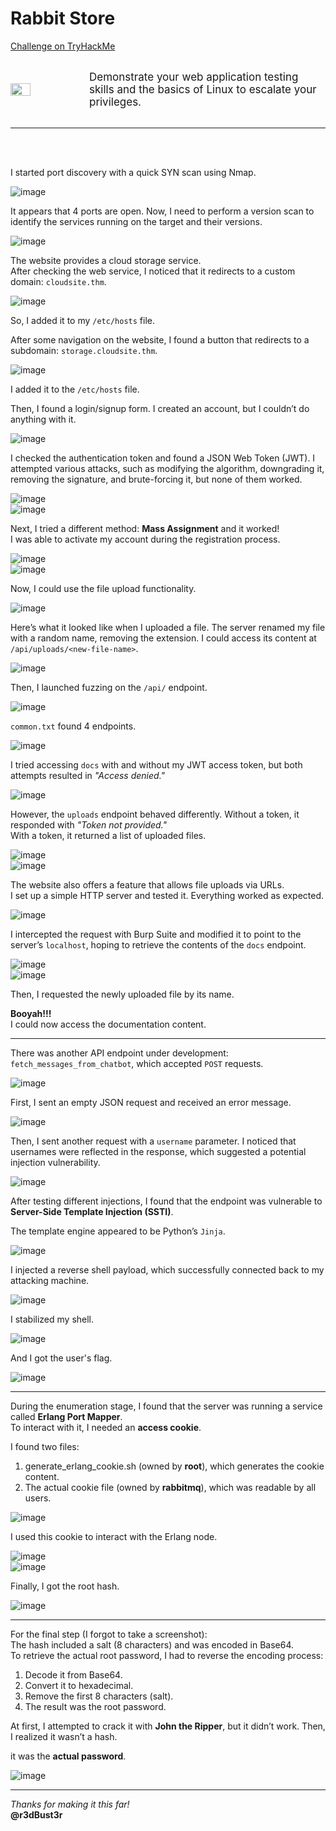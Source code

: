 <h1>Rabbit Store</h1>
<p><a target="_blank" href="https://tryhackme.com/room/rabbitstore">Challenge on TryHackMe</a></p>

<div style="display: flex; align-items: center;">
    <img src="imgs/logo.png" style="width: 25%">
    <p style="width: 75%; font-size: 17px">
        Demonstrate your web application testing skills and the basics of Linux to escalate your privileges.
    </p>
</div>

---

<br><br>

I started port discovery with a quick SYN scan using Nmap.  

![image](imgs/image-01.png)  

It appears that 4 ports are open. Now, I need to perform a version scan to identify the services running on the target and their versions.  

![image](imgs/image-02.png)  

The website provides a cloud storage service.  
After checking the web service, I noticed that it redirects to a custom domain: `cloudsite.thm`.  

![image](imgs/image-03.png)  

So, I added it to my `/etc/hosts` file.  

After some navigation on the website, I found a button that redirects to a subdomain: `storage.cloudsite.thm`.  

![image](imgs/image-04.png)  

I added it to the `/etc/hosts` file.  

Then, I found a login/signup form. I created an account, but I couldn’t do anything with it.  

![image](imgs/image-05.png)  

I checked the authentication token and found a JSON Web Token (JWT). I attempted various attacks, such as modifying the algorithm, downgrading it, removing the signature, and brute-forcing it, but none of them worked.  

![image](imgs/image-06.png)  
![image](imgs/image-07.png)  

Next, I tried a different method: **Mass Assignment** and it worked!  
I was able to activate my account during the registration process.  

![image](imgs/image-08.png)  
![image](imgs/image-09.png)  

Now, I could use the file upload functionality.  

![image](imgs/image-10.png)  

Here’s what it looked like when I uploaded a file. The server renamed my file with a random name, removing the extension. I could access its content at `/api/uploads/<new-file-name>`.  

![image](imgs/image-11.png)  

Then, I launched fuzzing on the `/api/` endpoint.  

![image](imgs/image-12.png)  

`common.txt` found 4 endpoints.  

![image](imgs/image-13.png)  

I tried accessing `docs` with and without my JWT access token, but both attempts resulted in *"Access denied."*  

![image](imgs/image-14.png)  

However, the `uploads` endpoint behaved differently. Without a token, it responded with *"Token not provided."*  
With a token, it returned a list of uploaded files.  

![image](imgs/image-15.png)  
![image](imgs/image-16.png)  

The website also offers a feature that allows file uploads via URLs.  
I set up a simple HTTP server and tested it. Everything worked as expected.  

![image](imgs/image-17.png)  

I intercepted the request with Burp Suite and modified it to point to the server’s `localhost`, hoping to retrieve the contents of the `docs` endpoint.  

![image](imgs/image-18.png)  
![image](imgs/image-19.png)  

Then, I requested the newly uploaded file by its name.  

**Booyah!!!**  
I could now access the documentation content.  

---

There was another API endpoint under development: `fetch_messages_from_chatbot`, which accepted `POST` requests.  

![image](imgs/image-20.png)  

First, I sent an empty JSON request and received an error message.  

![image](imgs/image-21.png)  

Then, I sent another request with a `username` parameter. I noticed that usernames were reflected in the response, which suggested a potential injection vulnerability.  

![image](imgs/image-22.png)  

After testing different injections, I found that the endpoint was vulnerable to **Server-Side Template Injection (SSTI)**.  

The template engine appeared to be Python’s `Jinja`.  

![image](imgs/image-23.png)  

I injected a reverse shell payload, which successfully connected back to my attacking machine.  

![image](imgs/image-24.png)  

I stabilized my shell.  

![image](imgs/image-25.png)  

And I got the user's flag.  

![image](imgs/image-26.png)  

---

During the enumeration stage, I found that the server was running a service called **Erlang Port Mapper**.  
To interact with it, I needed an **access cookie**.  

I found two files:  
1. generate_erlang_cookie.sh (owned by **root**), which generates the cookie content.  
2. The actual cookie file (owned by **rabbitmq**), which was readable by all users.  

![image](imgs/image-27.png)  

I used this cookie to interact with the Erlang node.  

![image](imgs/image-28.png)  
![image](imgs/image-29.png)  

Finally, I got the root hash.  

![image](imgs/image-30.png)  

---

For the final step (I forgot to take a screenshot):  
The hash included a salt (8 characters) and was encoded in Base64.  
To retrieve the actual root password, I had to reverse the encoding process:  

1. Decode it from Base64.  
2. Convert it to hexadecimal.  
3. Remove the first 8 characters (salt).
4. The result was the root password.  

At first, I attempted to crack it with **John the Ripper**, but it didn’t work. Then, I realized it wasn’t a hash.

it was the **actual password**.  

![image](imgs/image-32.png)  

---

*Thanks for making it this far!*  
**@r3dBust3r**  
